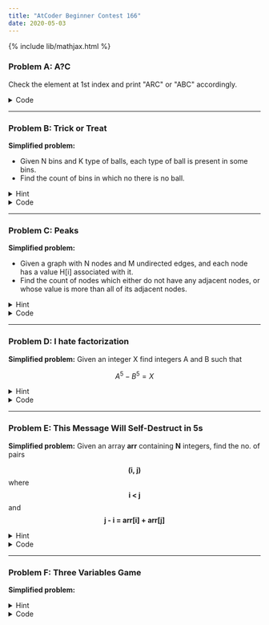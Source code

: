 ```yaml
---
title: "AtCoder Beginner Contest 166"
date: 2020-05-03
---
```

{% include lib/mathjax.html %}

### Problem A: A?C

Check the element at 1st index and print "ARC" or "ABC" accordingly.
<details>
<summary>
Code
</summary>
{% highlight c++ %}
/**
 * The code below is just a snippet of solution code.
*/
string s;
cin >> s;

if (s[1] == 'B') {
	cout << "ARC" << endl;
} else {
	cout << "ABC" << endl;
}
{% endhighlight %}
</details>

- - - 

### Problem B: Trick or Treat

**Simplified problem:**

- Given N bins and K type of balls, each type of ball is present in some bins.
- Find the count of bins in which no there is no ball.

<details>
<summary>
Hint 
</summary>
<ul>
<li> Just build a count array denoting the no. of balls present in a particular bin. </li>
<li> The answer is just the count of bins having ZERO balls present in them. </li>
</ul>
</details>

<details>
<summary>
Code
</summary>
{% highlight c++ %}
void solve() {
    int n, k;
    cin >> n >> k;

    int d, x;
    vector<int> cnt(n, 0);
    for (int i = 0; i < k; ++i) {
        cin >> d;
        for (int j = 0; j < d; ++j) {
            cin >> x;
            ++cnt[x-1]; // 0-based
        }
    }
    int res = 0;
    for (int i = 0; i < n; ++i) {
        if (cnt[i] == 0) {
            ++res;
        }
    }
    cout << res << endl;
}
{% endhighlight %}

</details>

- - -

### Problem C: Peaks

**Simplified problem:**

- Given a graph with N nodes and M undirected edges, and each node has a value H[i] associated with it.
- Find the count of nodes which either do not have any adjacent nodes, or whose value is more than all of its adjacent nodes.

<details>
<summary>
Hint 
</summary>
<ul>
<li> Create an adjacency list and the answer is the sum of nodes with no element in this list or </li>
<li> the nodes whose all elements in the adjacency list have a value less than the node's value. </li>
</ul>
</details>

<details>
<summary>
Code
</summary>
{% highlight c++ %}
void solve() {
    int n, m;
    cin >> n >> m;

    vector<int> h(n);
    for (int i = 0; i < n; ++i) {
        cin >> h[i];
    }
    int a, b;
    vector<int> adj[n];
    for (int i = 0; i < m; ++i) {
        cin >> a >> b;
        --a; --b; // 0-based
        adj[a].push_back(b);
        adj[b].push_back(a);
    }

    int res = 0;
    for (int i = 0; i < n; ++i) {
        if (adj[i].size() == 0) {
            ++res;
            continue;
        }
        int curval = h[i];
        bool possible = true;
        for (auto next: adj[i]) {
            if (h[next] >= curval) {
                possible = false;
                break;
            }
        }
        if (possible) {
            ++res;
        }
    }
    cout << res << endl;
}
{% endhighlight %}

</details>

- - - 

### Problem D: I hate factorization

**Simplified problem:**
Given an integer X find integers A and B such that 

$$ A^{5} - B^{5} = X $$

<details>
<summary>
Hint 
</summary>
<ul>
<li> Since X is an integer, can we somehow brute force over values of A and B? </li>
<li> Can A and B ever exceed 1000? (The limit can be further narrowed)</li> 
</ul>
</details>

<details>
<summary>
Code
</summary>
{% highlight c++ %}
typedef long long ll;
void solve() {
    ll x;
    cin >> x;
    ll res_a = 0, res_b = 0;
    bool done = false;
    for (int a = -1000; a <= 1000; ++a) {
        for (int b = -1000; b <= 1000; ++b) {
            ll v1 = pow(a, 5);
            ll v2 = pow(b, 5);
            if (v1 - v2 == x) {
                res_a = a;
                res_b = b;
                done = true;
                break;
            }
        }
        if (done) {
            break;
        }
    }
    cout << res_a << " " << res_b << endl;
}
{% endhighlight %}

</details>

- - - 

### Problem E: This Message Will Self-Destruct in 5s 

**Simplified problem:**
Given an array **arr** containing **N** integers, find the no. of pairs 

$$ \textbf{(i, j)} $$ where $$ \textbf{i < j} $$ and $$ \textbf{j - i = arr[i] + arr[j]} $$


<details>
<summary>
Hint 
</summary>
<ul>
<li> Try to rearrange the expression to bring terms containing i and j separately.

$$ j - arr[j] = i + arr[i] $$ 

</li>

<li>
So, you need to count the pair of indices in the array for which the above expression holds true.
</li>

<li>
As you iterate over the array, store the count of say (i + arr[i]) in a map (say cnt), also add 

$$ cnt[i - arr[i]] $$ to the result before adding to count of (i + arr[i]).

This will count the pairs where the current index is the second one in the pair. It will be more clear in the code below.
</li>
</ul>
</details>

<details>
<summary>
Code
</summary>
{% highlight c++ %}
void solve() {
    int n;
    cin >> n;

    vector<ll> a(n);
    for (auto &x: a) {
        cin >> x;
    }

    ll res = 0;
    map<ll, ll> cnt;
    for (int i = 0; i < n; ++i) {
        ll cur = i - a[i];
        res += cnt[cur];
        ++cnt[i + a[i]];
    }
    cout << res << endl;
}
{% endhighlight %}

</details>


- - - 

### Problem F: Three Variables Game

**Simplified problem:**

<details>
<summary>
Hint 
</summary>
<ul>
</ul>
</details>

<details>
<summary>
Code
</summary>
{% highlight c++ %}

{% endhighlight %}

</details>
